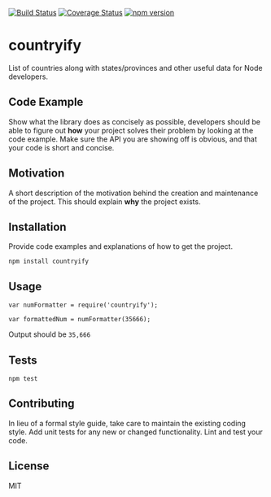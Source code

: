 [![Build Status](https://travis-ci.org/namnv04/countryify.svg?branch=master)](https://travis-ci.org/namnv04/countryify)
[![Coverage Status](https://coveralls.io/repos/github/namnv04/countryify/badge.svg?branch=master)](https://coveralls.io/github/namnv04/countryify?branch=master)
[![npm version](https://badge.fury.io/js/countryify.svg)](https://badge.fury.io/js/countryify)

countryify
=========

List of countries along with states/provinces and other useful data for Node developers.

## Code Example

Show what the library does as concisely as possible, developers should be able to figure out **how** your project solves their problem by looking at the code example. Make sure the API you are showing off is obvious, and that your code is short and concise.

## Motivation

A short description of the motivation behind the creation and maintenance of the project. This should explain **why** the project exists.

## Installation

Provide code examples and explanations of how to get the project.

  `npm install countryify`

## Usage

    var numFormatter = require('countryify');

    var formattedNum = numFormatter(35666);


  Output should be `35,666`


## Tests

  `npm test`

## Contributing

In lieu of a formal style guide, take care to maintain the existing coding style. Add unit tests for any new or changed functionality. Lint and test your code.

## License

MIT
